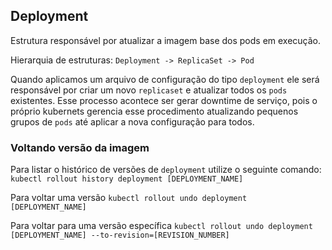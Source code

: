 ## Deployment

Estrutura responsável por atualizar a imagem base dos pods em execução.

Hierarquia de estruturas:
`Deployment -> ReplicaSet -> Pod`

Quando aplicamos um arquivo de configuração do tipo `deployment` ele será
responsável por criar um novo `replicaset` e atualizar todos os `pods` existentes.
Esse processo acontece ser gerar downtime de serviço, pois o próprio kubernets
gerencia esse procedimento atualizando pequenos grupos de `pods` até aplicar
a nova configuração para todos.

### Voltando versão da imagem

Para listar o histórico de versões de `deployment` utilize o seguinte comando:
`kubectl rollout history deployment [DEPLOYMENT_NAME]`

Para voltar uma versão
`kubectl rollout undo deployment [DEPLOYMENT_NAME]`

Para voltar para uma versão específica
`kubectl rollout undo deployment [DEPLOYMENT_NAME] --to-revision=[REVISION_NUMBER]`

